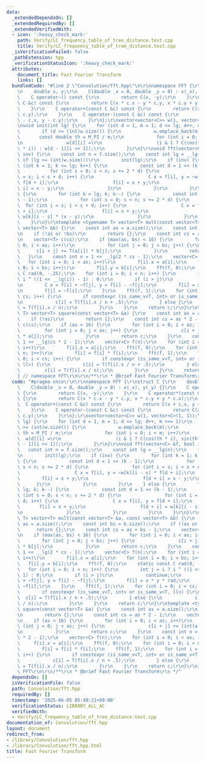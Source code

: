```yaml
---
data:
  _extendedDependsOn: []
  _extendedRequiredBy: []
  _extendedVerifiedWith:
  - icon: ':heavy_check_mark:'
    path: Verify/LC_frequency_table_of_tree_distance.test.cpp
    title: Verify/LC_frequency_table_of_tree_distance.test.cpp
  _isVerificationFailed: false
  _pathExtension: hpp
  _verificationStatusIcon: ':heavy_check_mark:'
  attributes:
    document_title: Fast Fourier Transform
    links: []
  bundledCode: "#line 2 \"Convolution/fft.hpp\"\n\r\nnamespace FFT {\r\nstruct C {\r\
    \n    double x, y;\r\n    C(double _x = 0, double _y = 0) : x(_x), y(_y) {}\r\n\
    \    C operator~() const {\r\n        return C(x, -y);\r\n    }\r\n    C operator*(const\
    \ C &c) const {\r\n        return C(x * c.x - y * c.y, x * c.y + y * c.x);\r\n\
    \    }\r\n    C operator+(const C &c) const {\r\n        return C(x + c.x, y +\
    \ c.y);\r\n    }\r\n    C operator-(const C &c) const {\r\n        return C(x\
    \ - c.x, y - c.y);\r\n    }\r\n};\r\nvector<vector<C>> w(1, vector<C>(1, 1));\r\
    \nvoid init(int lg) {\r\n    for (int d = 1, m = 1; d <= lg; d++, m <<= 1)\r\n\
    \        if (d >= (int)w.size()) {\r\n            w.emplace_back(m);\r\n     \
    \       const double th = M_PI / m;\r\n            for (int i = 0; i < m; i++)\r\
    \n                w[d][i] =\r\n                    (i & 1 ? C(cos(th * i), sin(th\
    \ * i)) : w[d - 1][i >> 1]);\r\n        }\r\n}\r\nvoid fft(vector<C> &f, bool\
    \ inv) {\r\n    const int n = f.size();\r\n    const int lg = __lg(n);\r\n   \
    \ if (lg >= (int)w.size())\r\n        init(lg);\r\n    if (inv) {\r\n        for\
    \ (int k = 1; k <= lg; k++) {\r\n            const int d = 1 << (k - 1);\r\n \
    \           for (int s = 0; s < n; s += 2 * d) {\r\n                for (int i\
    \ = s; i < s + d; i++) {\r\n                    C x = f[i], y = ~w[k][i - s] *\
    \ f[d + i];\r\n                    f[i] = x + y;\r\n                    f[d +\
    \ i] = x - y;\r\n                }\r\n            }\r\n        }\r\n    } else\
    \ {\r\n        for (int k = lg; k; k--) {\r\n            const int d = 1 << (k\
    \ - 1);\r\n            for (int s = 0; s < n; s += 2 * d) {\r\n              \
    \  for (int i = s; i < s + d; i++) {\r\n                    C x = f[i], y = f[d\
    \ + i];\r\n                    f[i] = x + y;\r\n                    f[d + i] =\
    \ w[k][i - s] * (x - y);\r\n                }\r\n            }\r\n        }\r\n\
    \    }\r\n}\r\ntemplate <typename T> vector<T> mult(const vector<T> &a, const\
    \ vector<T> &b) {\r\n    const int as = a.size();\r\n    const int bs = b.size();\r\
    \n    if (!as or !bs)\r\n        return {};\r\n    const int cs = as + bs - 1;\r\
    \n    vector<T> c(cs);\r\n    if (max(as, bs) < 16) {\r\n        for (int i =\
    \ 0; i < as; i++)\r\n            for (int j = 0; j < bs; j++) {\r\n          \
    \      c[i + j] += T(a[i]) * b[j];\r\n            }\r\n        return c;\r\n \
    \   }\r\n    const int n = 1 << __lg(2 * cs - 1);\r\n    vector<C> f(n);\r\n \
    \   for (int i = 0; i < as; i++)\r\n        f[i].x = a[i];\r\n    for (int i =\
    \ 0; i < bs; i++)\r\n        f[i].y = b[i];\r\n    fft(f, 0);\r\n    static const\
    \ C rad(0, -.25);\r\n    for (int i = 0; i < n; i++) {\r\n        int j = i ?\
    \ i ^ ((1 << __lg(i)) - 1) : 0;\r\n        if (i > j)\r\n            continue;\r\
    \n        C x = f[i] + ~f[j], y = f[i] - ~f[j];\r\n        f[i] = x * y * rad;\r\
    \n        f[j] = ~f[i];\r\n    }\r\n    fft(f, 1);\r\n    for (int i = 0; i <\
    \ cs; i++) {\r\n        if constexpr (is_same_v<T, int> or is_same_v<T, ll>) {\r\
    \n            c[i] = T(f[i].x / n + .5);\r\n        } else {\r\n            c[i]\
    \ = T(f[i].x / n);\r\n        }\r\n    }\r\n    return c;\r\n}\r\ntemplate <typename\
    \ T> vector<T> square(const vector<T> &a) {\r\n    const int as = a.size();\r\n\
    \    if (!as)\r\n        return {};\r\n    const int cs = as * 2 - 1;\r\n    vector<T>\
    \ c(cs);\r\n    if (as < 16) {\r\n        for (int i = 0; i < as; i++)\r\n   \
    \         for (int j = 0; j < as; j++) {\r\n                c[i + j] += (int)a[i]\
    \ * a[j];\r\n            }\r\n        return c;\r\n    }\r\n    const int n =\
    \ 1 << __lg(cs * 2 - 1);\r\n    vector<C> f(n);\r\n    for (int i = 0; i < as;\
    \ i++)\r\n        f[i].x = a[i];\r\n    fft(f, 0);\r\n    for (int i = 0; i <\
    \ n; i++)\r\n        f[i] = f[i] * f[i];\r\n    fft(f, 1);\r\n    for (int i =\
    \ 0; i < cs; i++) {\r\n        if constexpr (is_same_v<T, int> or is_same_v<T,\
    \ ll>) {\r\n            c[i] = T(f[i].x / n + .5);\r\n        } else {\r\n   \
    \         c[i] = T(f[i].x / n);\r\n        }\r\n    }\r\n    return c;\r\n}\r\n\
    } // namespace FFT\r\n\r\n/**\r\n * @brief Fast Fourier Transform\r\n */\n"
  code: "#pragma once\r\n\r\nnamespace FFT {\r\nstruct C {\r\n    double x, y;\r\n\
    \    C(double _x = 0, double _y = 0) : x(_x), y(_y) {}\r\n    C operator~() const\
    \ {\r\n        return C(x, -y);\r\n    }\r\n    C operator*(const C &c) const\
    \ {\r\n        return C(x * c.x - y * c.y, x * c.y + y * c.x);\r\n    }\r\n  \
    \  C operator+(const C &c) const {\r\n        return C(x + c.x, y + c.y);\r\n\
    \    }\r\n    C operator-(const C &c) const {\r\n        return C(x - c.x, y -\
    \ c.y);\r\n    }\r\n};\r\nvector<vector<C>> w(1, vector<C>(1, 1));\r\nvoid init(int\
    \ lg) {\r\n    for (int d = 1, m = 1; d <= lg; d++, m <<= 1)\r\n        if (d\
    \ >= (int)w.size()) {\r\n            w.emplace_back(m);\r\n            const double\
    \ th = M_PI / m;\r\n            for (int i = 0; i < m; i++)\r\n              \
    \  w[d][i] =\r\n                    (i & 1 ? C(cos(th * i), sin(th * i)) : w[d\
    \ - 1][i >> 1]);\r\n        }\r\n}\r\nvoid fft(vector<C> &f, bool inv) {\r\n \
    \   const int n = f.size();\r\n    const int lg = __lg(n);\r\n    if (lg >= (int)w.size())\r\
    \n        init(lg);\r\n    if (inv) {\r\n        for (int k = 1; k <= lg; k++)\
    \ {\r\n            const int d = 1 << (k - 1);\r\n            for (int s = 0;\
    \ s < n; s += 2 * d) {\r\n                for (int i = s; i < s + d; i++) {\r\n\
    \                    C x = f[i], y = ~w[k][i - s] * f[d + i];\r\n            \
    \        f[i] = x + y;\r\n                    f[d + i] = x - y;\r\n          \
    \      }\r\n            }\r\n        }\r\n    } else {\r\n        for (int k =\
    \ lg; k; k--) {\r\n            const int d = 1 << (k - 1);\r\n            for\
    \ (int s = 0; s < n; s += 2 * d) {\r\n                for (int i = s; i < s +\
    \ d; i++) {\r\n                    C x = f[i], y = f[d + i];\r\n             \
    \       f[i] = x + y;\r\n                    f[d + i] = w[k][i - s] * (x - y);\r\
    \n                }\r\n            }\r\n        }\r\n    }\r\n}\r\ntemplate <typename\
    \ T> vector<T> mult(const vector<T> &a, const vector<T> &b) {\r\n    const int\
    \ as = a.size();\r\n    const int bs = b.size();\r\n    if (!as or !bs)\r\n  \
    \      return {};\r\n    const int cs = as + bs - 1;\r\n    vector<T> c(cs);\r\
    \n    if (max(as, bs) < 16) {\r\n        for (int i = 0; i < as; i++)\r\n    \
    \        for (int j = 0; j < bs; j++) {\r\n                c[i + j] += T(a[i])\
    \ * b[j];\r\n            }\r\n        return c;\r\n    }\r\n    const int n =\
    \ 1 << __lg(2 * cs - 1);\r\n    vector<C> f(n);\r\n    for (int i = 0; i < as;\
    \ i++)\r\n        f[i].x = a[i];\r\n    for (int i = 0; i < bs; i++)\r\n     \
    \   f[i].y = b[i];\r\n    fft(f, 0);\r\n    static const C rad(0, -.25);\r\n \
    \   for (int i = 0; i < n; i++) {\r\n        int j = i ? i ^ ((1 << __lg(i)) -\
    \ 1) : 0;\r\n        if (i > j)\r\n            continue;\r\n        C x = f[i]\
    \ + ~f[j], y = f[i] - ~f[j];\r\n        f[i] = x * y * rad;\r\n        f[j] =\
    \ ~f[i];\r\n    }\r\n    fft(f, 1);\r\n    for (int i = 0; i < cs; i++) {\r\n\
    \        if constexpr (is_same_v<T, int> or is_same_v<T, ll>) {\r\n          \
    \  c[i] = T(f[i].x / n + .5);\r\n        } else {\r\n            c[i] = T(f[i].x\
    \ / n);\r\n        }\r\n    }\r\n    return c;\r\n}\r\ntemplate <typename T> vector<T>\
    \ square(const vector<T> &a) {\r\n    const int as = a.size();\r\n    if (!as)\r\
    \n        return {};\r\n    const int cs = as * 2 - 1;\r\n    vector<T> c(cs);\r\
    \n    if (as < 16) {\r\n        for (int i = 0; i < as; i++)\r\n            for\
    \ (int j = 0; j < as; j++) {\r\n                c[i + j] += (int)a[i] * a[j];\r\
    \n            }\r\n        return c;\r\n    }\r\n    const int n = 1 << __lg(cs\
    \ * 2 - 1);\r\n    vector<C> f(n);\r\n    for (int i = 0; i < as; i++)\r\n   \
    \     f[i].x = a[i];\r\n    fft(f, 0);\r\n    for (int i = 0; i < n; i++)\r\n\
    \        f[i] = f[i] * f[i];\r\n    fft(f, 1);\r\n    for (int i = 0; i < cs;\
    \ i++) {\r\n        if constexpr (is_same_v<T, int> or is_same_v<T, ll>) {\r\n\
    \            c[i] = T(f[i].x / n + .5);\r\n        } else {\r\n            c[i]\
    \ = T(f[i].x / n);\r\n        }\r\n    }\r\n    return c;\r\n}\r\n} // namespace\
    \ FFT\r\n\r\n/**\r\n * @brief Fast Fourier Transform\r\n */"
  dependsOn: []
  isVerificationFile: false
  path: Convolution/fft.hpp
  requiredBy: []
  timestamp: '2025-06-05 05:40:21+09:00'
  verificationStatus: LIBRARY_ALL_AC
  verifiedWith:
  - Verify/LC_frequency_table_of_tree_distance.test.cpp
documentation_of: Convolution/fft.hpp
layout: document
redirect_from:
- /library/Convolution/fft.hpp
- /library/Convolution/fft.hpp.html
title: Fast Fourier Transform
---
```

